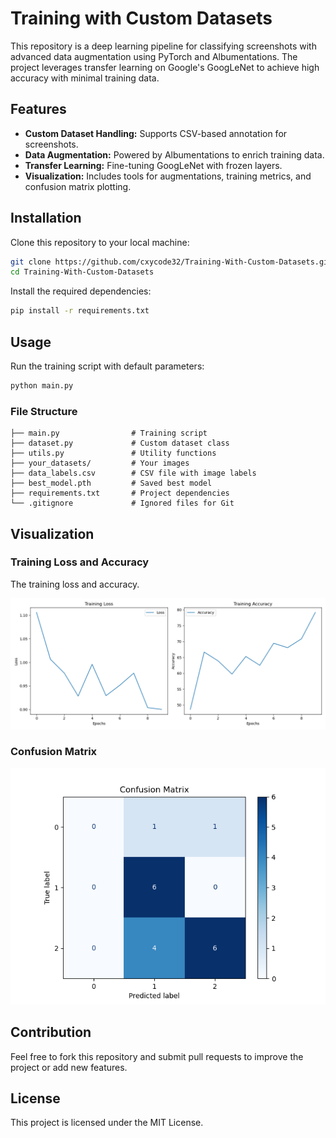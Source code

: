 # Training with Custom Datasets

This repository is a deep learning pipeline for classifying screenshots with advanced data augmentation using PyTorch and Albumentations. The project leverages transfer learning on Google's GoogLeNet to achieve high accuracy with minimal training data.


## Features

- **Custom Dataset Handling:** Supports CSV-based annotation for screenshots.
- **Data Augmentation:** Powered by Albumentations to enrich training data.
- **Transfer Learning:** Fine-tuning GoogLeNet with frozen layers.
- **Visualization:** Includes tools for augmentations, training metrics, and confusion matrix plotting.


## Installation

Clone this repository to your local machine:
```bash
git clone https://github.com/cxycode32/Training-With-Custom-Datasets.git
cd Training-With-Custom-Datasets
```

Install the required dependencies:
```bash
pip install -r requirements.txt
```


## Usage

Run the training script with default parameters:
```bash
python main.py
```


### File Structure
```
├── main.py                # Training script
├── dataset.py             # Custom dataset class
├── utils.py               # Utility functions
├── your_datasets/         # Your images
├── data_labels.csv        # CSV file with image labels
├── best_model.pth         # Saved best model
├── requirements.txt       # Project dependencies
└── .gitignore             # Ignored files for Git
```

## Visualization

### Training Loss and Accuracy

The training loss and accuracy.

![Training Loss And Accuracy](./assets/training-loss-and-accuracy.png)

### Confusion Matrix

![Confusion Matrix](./assets/confusion-matrix.png)


## Contribution

Feel free to fork this repository and submit pull requests to improve the project or add new features.


## License

This project is licensed under the MIT License.
